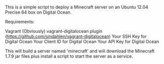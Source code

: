 This is a simple script to deploy a Minecraft server on an Ubuntu 12.04 Precise 64 box on Digital Ocean. 

Requirements:

Vagrant (Obviously)
vagrant-digitalocean plugin (https://github.com/smdahlen/vagrant-digitalocean)
Your SSH Key for Digital Ocean
Your Client ID for Digital Ocean
Your API Key for Digital Ocean

This will build a server named 'minecraft' and will download the Minecraft 1.7.9 jar files plus install a script to start the server as a service. 




